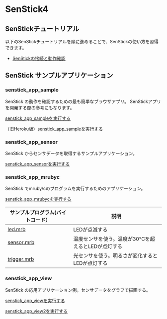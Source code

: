 # SenStick4

## SenStickチュートリアル

以下のSenStickチュートリアルを順に進めることで、SenStickの使い方を習得できます。

- [SenStickの接続と動作確認](./tutorial/tutorial-1.md)


## SenStick サンプルアプリケーション

### senstick_app_sample

SenStick の動作を確認するための最も簡単なブラウザアプリ。
SenStickアプリを開発する際の参考にもなります。

[senstick_app_sampleを実行する](https://ruby-b-senstick.github.io/senstick_check/senstick_app_sample.html)


（旧Heroku版）[senstick_app_sampleを実行する](https://senstick-app.herokuapp.com/)


### senstick_app_sensor

SenStick からセンサデータを取得するサンプルアプリケーション。

[senstick_app_sensorを実行する](https://ruby-b-senstick.github.io/senstick_check/senstick_app_sensor.html)

### senstick_app_mrubyc

SenStick でmruby/cのプログラムを実行するためのアプリケーション。

[senstick_app_mrubycを実行する](https://ruby-b-senstick.github.io/senstick_check/senstick_app_mrubyc.html)

|サンプルプログラム(バイトコード）|説明|
|---|---|
|[led.mrb](https://ruby-b-senstick.github.io/senstick_check/mrubyc_sample/led.mrb)|LEDが点滅する|
|[sensor.mrb](https://ruby-b-senstick.github.io/senstick_check/mrubyc_sample/sensor.mrb)|温度センサを使う。温度が30℃を超えるとLEDが点灯する|
|[trigger.mrb](https://ruby-b-senstick.github.io/senstick_check/mrubyc_sample/trigger.mrb)|光センサを使う。明るさが変化するとLEDが点灯する|

### senstick_app_view

SenStick の応用アプリケーション例。センサデータをグラフで描画する。

[senstick_app_viewを実行する](https://ruby-b-senstick.github.io/senstick_check/senstick_app_view.html)

[senstick_app_view2を実行する](https://ruby-b-senstick.github.io/senstick_check/senstick_app_view2.html)

